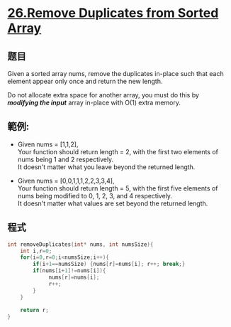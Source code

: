 # [26.Remove Duplicates from Sorted Array](https://leetcode.com/problems/remove-duplicates-from-sorted-array/)

## 题目
Given a sorted array nums, remove the duplicates in-place such that each element appear only once and return the new length.

Do not allocate extra space for another array, you must do this by ***modifying the input*** array in-place with O(1) extra memory.


## 範例:

* Given nums = [1,1,2],       
  Your function should return length = 2, with the first two elements of nums being 1 and 2 respectively.     
  It doesn't matter what you leave beyond the returned length.
  
* Given nums = [0,0,1,1,1,2,2,3,3,4],    
  Your function should return length = 5, with the first five elements of nums being modified to 0, 1, 2, 3, and 4 respectively.    
  It doesn't matter what values are set beyond the returned length.
  
## 程式
```c
int removeDuplicates(int* nums, int numsSize){
    int i,r=0;
    for(i=0,r=0;i<numsSize;i++){
        if(i+1==numsSize) {nums[r]=nums[i]; r++; break;}
        if(nums[i+1]!=nums[i]){
             nums[r]=nums[i];
             r++;
        }
    }
    
    return r;
}
```


